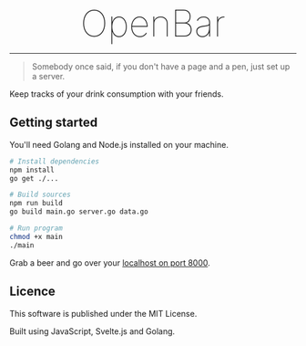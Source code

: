 <div style="font-size:4rem; font-weight:100; text-align:center;">OpenBar</div>

--------

> Somebody once said, if you don't have a page and a pen, just set up a server.

Keep tracks of your drink consumption with your friends. 



## Getting started

You'll need Golang and Node.js installed on your machine.

```bash
# Install dependencies
npm install
go get ./...

# Build sources
npm run build
go build main.go server.go data.go

# Run program
chmod +x main
./main
```

Grab a beer and go over your [localhost on port 8000](http://localhost:8000).



## Licence 

This software is published under the MIT License.

Built using JavaScript, Svelte.js and Golang.